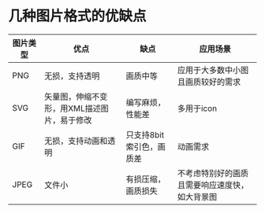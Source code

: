 # 几种图片格式的优缺点

| 图片类型 | 优点                                        | 缺点                     | 应用场景                                       |
| -------- | ------------------------------------------- | ------------------------ | ---------------------------------------------- |
| PNG      | 无损，支持透明                              | 画质中等                 | 应用于大多数中小图且画质较好的需求             |
| SVG      | 矢量图，伸缩不变形，用XML描述图片，易于修改 | 编写麻烦，性能差         | 多用于icon                                     |
| GIF      | 无损，支持动画和透明                        | 只支持8bit索引色，画质差 | 动画需求                                       |
| JPEG     | 文件小                                      | 有损压缩，画质损失       | 不考虑特别好的画质且需要响应速度快，如大背景图 |

